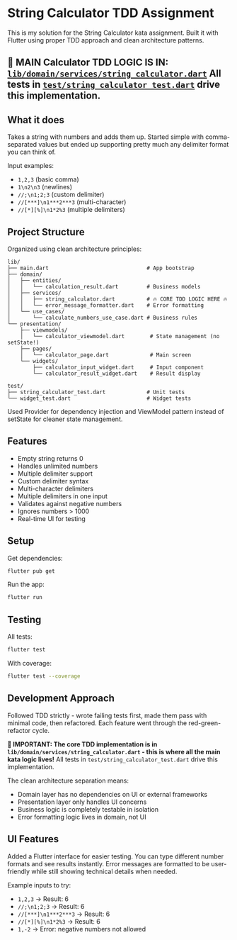 # String Calculator TDD Assignment

This is my solution for the String Calculator kata assignment. Built it with Flutter using proper TDD approach and clean architecture patterns.

## 🚀 **MAIN Calculator TDD LOGIC IS IN:** [`lib/domain/services/string_calculator.dart`](lib/domain/services/string_calculator.dart) All tests in [`test/string_calculator_test.dart`](test/string_calculator_test.dart) drive this implementation.

## What it does

Takes a string with numbers and adds them up. Started simple with comma-separated values but ended up supporting pretty much any delimiter format you can think of.

Input examples:

- `1,2,3` (basic comma)
- `1\n2\n3` (newlines)
- `//;\n1;2;3` (custom delimiter)
- `//[***]\n1***2***3` (multi-character)
- `//[*][%]\n1*2%3` (multiple delimiters)

## Project Structure

Organized using clean architecture principles:

```
lib/
├── main.dart                               # App bootstrap
├── domain/
│   ├── entities/
│   │   └── calculation_result.dart         # Business models
│   ├── services/
│   │   ├── string_calculator.dart          # 🔥 CORE TDD LOGIC HERE 🔥
│   │   └── error_message_formatter.dart    # Error formatting
│   └── use_cases/
│       └── calculate_numbers_use_case.dart # Business rules
└── presentation/
    ├── viewmodels/
    │   └── calculator_viewmodel.dart        # State management (no setState!)
    ├── pages/
    │   └── calculator_page.dart             # Main screen
    └── widgets/
        ├── calculator_input_widget.dart     # Input component
        └── calculator_result_widget.dart    # Result display

test/
├── string_calculator_test.dart             # Unit tests
└── widget_test.dart                        # Widget tests
```

Used Provider for dependency injection and ViewModel pattern instead of setState for cleaner state management.

## Features

- Empty string returns 0
- Handles unlimited numbers
- Multiple delimiter support
- Custom delimiter syntax
- Multi-character delimiters
- Multiple delimiters in one input
- Validates against negative numbers
- Ignores numbers > 1000
- Real-time UI for testing

## Setup

Get dependencies:

```bash
flutter pub get
```

Run the app:

```bash
flutter run
```

## Testing

All tests:

```bash
flutter test
```

With coverage:

```bash
flutter test --coverage
```

## Development Approach

Followed TDD strictly - wrote failing tests first, made them pass with minimal code, then refactored. Each feature went through the red-green-refactor cycle.

**🎯 IMPORTANT: The core TDD implementation is in `lib/domain/services/string_calculator.dart` - this is where all the main kata logic lives!** All tests in `test/string_calculator_test.dart` drive this implementation.

The clean architecture separation means:

- Domain layer has no dependencies on UI or external frameworks
- Presentation layer only handles UI concerns
- Business logic is completely testable in isolation
- Error formatting logic lives in domain, not UI

## UI Features

Added a Flutter interface for easier testing. You can type different number formats and see results instantly. Error messages are formatted to be user-friendly while still showing technical details when needed.

Example inputs to try:

- `1,2,3` → Result: 6
- `//;\n1;2;3` → Result: 6
- `//[***]\n1***2***3` → Result: 6
- `//[*][%]\n1*2%3` → Result: 6
- `1,-2` → Error: negative numbers not allowed
